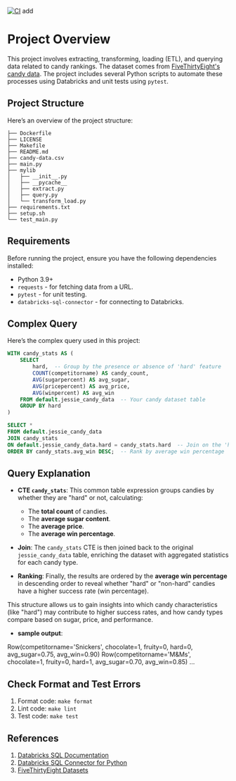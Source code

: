 [![CI](https://github.com/jessc0202/Sizhe_Chen_mini_Project_6_1/actions/workflows/cicd.yml/badge.svg)](https://github.com/jessc0202/Sizhe_Chen_mini_Project_6_1/actions/workflows/cicd.yml)
add

# Project Overview

This project involves extracting, transforming, loading (ETL), and querying data related to candy rankings. The dataset comes from [FiveThirtyEight's candy data](https://github.com/fivethirtyeight/data/tree/master/candy-power-ranking). The project includes several Python scripts to automate these processes using Databricks and unit tests using `pytest`. 

## Project Structure

Here’s an overview of the project structure:

```
├── Dockerfile
├── LICENSE
├── Makefile
├── README.md
├── candy-data.csv
├── main.py
├── mylib
│   ├── __init__.py
│   ├── __pycache__
│   ├── extract.py
│   ├── query.py
│   └── transform_load.py
├── requirements.txt
├── setup.sh
└── test_main.py
```

## Requirements

Before running the project, ensure you have the following dependencies installed:

- Python 3.9+
- `requests` - for fetching data from a URL.
- `pytest` - for unit testing.
- `databricks-sql-connector` - for connecting to Databricks.

## Complex Query

Here’s the complex query used in this project:

```sql
WITH candy_stats AS (
    SELECT 
        hard,  -- Group by the presence or absence of 'hard' feature
        COUNT(competitorname) AS candy_count,
        AVG(sugarpercent) AS avg_sugar,
        AVG(pricepercent) AS avg_price,
        AVG(winpercent) AS avg_win
    FROM default.jessie_candy_data  -- Your candy dataset table
    GROUP BY hard
)

SELECT *
FROM default.jessie_candy_data
JOIN candy_stats
ON default.jessie_candy_data.hard = candy_stats.hard  -- Join on the 'hard' feature
ORDER BY candy_stats.avg_win DESC;  -- Rank by average win percentage

```
## Query Explanation

- **CTE `candy_stats`**: This common table expression groups candies by whether they are "hard" or not, calculating:
    - The **total count** of candies.
    - The **average sugar content**.
    - The **average price**.
    - The **average win percentage**.
  
- **Join**: The `candy_stats` CTE is then joined back to the original `jessie_candy_data` table, enriching the dataset with aggregated statistics for each candy type.

- **Ranking**: Finally, the results are ordered by the **average win percentage** in descending order to reveal whether "hard" or "non-hard" candies have a higher success rate (win percentage).

This structure allows us to gain insights into which candy characteristics (like "hard") may contribute to higher success rates, and how candy types compare based on sugar, price, and performance.

- **sample output**: 

Row(competitorname='Snickers', chocolate=1, fruity=0, hard=0, avg_sugar=0.75, avg_win=0.90)
Row(competitorname='M&Ms', chocolate=1, fruity=0, hard=1, avg_sugar=0.70, avg_win=0.85)
...

## Check Format and Test Errors 
1. Format code: `make format`
2. Lint code: `make lint`
3. Test code: `make test`

## References 
1. [Databricks SQL Documentation](https://docs.databricks.com/sql/index.html)
2. [Databricks SQL Connector for Python](https://docs.databricks.com/dev-tools/python-sql-connector.html)
3. [FiveThirtyEight Datasets](https://data.fivethirtyeight.com/)

